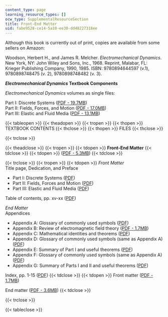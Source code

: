 ```yaml
---
content_type: page
learning_resource_types: []
ocw_type: SupplementalResourceSection
title: Front-End Matter
uid: fabe9528-ce14-5a10-ee30-dd48227318ee
---
```


Although this book is currently out of print, copies are available from some sellers on Amazon:

Woodson, Herbert H., and James R. Melcher. _Electromechanical Dynamics_. New York, NY: John Wiley and Sons, Inc., 1968. Reprint, Malabar, FL: Krieger Publishing Company, 1990, 1985. ISBN: 9780894644597 (v.1), 9780898748475 (v. 2), 9780898748482 (v. 3).

**_Electromechanical Dynamics_ Textbook Components**

_Electromechanical Dynamics_ volumes as single files:

Part I: Discrete Systems ([PDF - 19.7MB](/ans7870/resources/woodson/textbook/emd_part1.pdf))  
Part II: Fields, Forces, and Motion ([PDF - 17.0MB](/ans7870/resources/woodson/textbook/emd_part2.pdf))  
Part III: Elastic and Fluid Media ([PDF - 13.1MB](/ans7870/resources/woodson/textbook/emd_part3.pdf))

{{< tableopen >}}
{{< theadopen >}}
{{< tropen >}}
{{< thopen >}}
TEXTBOOK CONTENTS
{{< thclose >}}
{{< thopen >}}
FILES
{{< thclose >}}

{{< trclose >}}

{{< theadclose >}}
{{< tropen >}}
{{< tdopen >}}
**Front-End Matter**
{{< tdclose >}}
{{< tdopen >}}
([PDF - 5.3MB](/resources/res-6-003-electromechanical-dynamics-spring-2009/front-end-matter/front_end_emd.pdf))
{{< tdclose >}}

{{< trclose >}}
{{< tropen >}}
{{< tdopen >}}
_Front Matter_  
Title page, Dedication, and Preface

*   Part I: Discrete Systems ([PDF](/resources/res-6-003-electromechanical-dynamics-spring-2009/front-end-matter/preface_i_emd.pdf))
*   Part II: Fields, Forces and Motion ([PDF](/resources/res-6-003-electromechanical-dynamics-spring-2009/front-end-matter/preface_ii_emd.pdf))
*   Part III: Elastic and Fluid Media ([PDF](/resources/res-6-003-electromechanical-dynamics-spring-2009/front-end-matter/preface_iii_emd.pdf))

Table of contents, pp. xv-xx ([PDF](/resources/res-6-003-electromechanical-dynamics-spring-2009/front-end-matter/contents_emd.pdf))  
  
_End Matter_  
Appendices

*   Appendix A: Glossary of commonly used symbols ([PDF](/resources/res-6-003-electromechanical-dynamics-spring-2009/front-end-matter/app_a_emd.pdf))
*   Appendix B: Review of electromagnetic field theory ([PDF - 1.7MB](/resources/res-6-003-electromechanical-dynamics-spring-2009/front-end-matter/app_b_emd.pdf))
*   Appendix C: Mathematical identities and theorems ([PDF](/resources/res-6-003-electromechanical-dynamics-spring-2009/front-end-matter/app_c_emd.pdf))
*   Appendix D: Glossary of commonly used symbols (same as Appendix A) ([PDF](/resources/res-6-003-electromechanical-dynamics-spring-2009/front-end-matter/app_d_emd.pdf))
*   Appendix E: Summary of Part I and useful theorems ([PDF](/resources/res-6-003-electromechanical-dynamics-spring-2009/front-end-matter/app_e_emd.pdf))
*   Appendix F: Glossary of commonly used symbols (same as Appendix A) ([PDF](/resources/res-6-003-electromechanical-dynamics-spring-2009/front-end-matter/app_f_emd.pdf))
*   Appendix G: Summary of Parts I and II and useful theorems ([PDF](/resources/res-6-003-electromechanical-dynamics-spring-2009/front-end-matter/app_g_emd.pdf))

Index, pp. 1-15 ([PDF](/resources/res-6-003-electromechanical-dynamics-spring-2009/front-end-matter/index_emd.pdf))
{{< tdclose >}}
{{< tdopen >}}
Front matter ([PDF - 1.7MB](/resources/res-6-003-electromechanical-dynamics-spring-2009/front-end-matter/end_emd.pdf))  
  
End matter ([PDF - 3.6MB](/resources/res-6-003-electromechanical-dynamics-spring-2009/front-end-matter/end_emd.pdf))
{{< tdclose >}}

{{< trclose >}}

{{< tableclose >}}